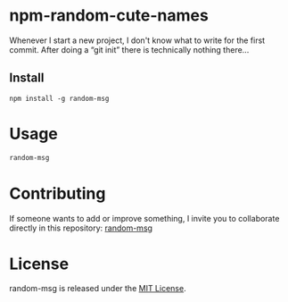 # npm-random-cute-names

Whenever I start a new project, I don't know what to write for the first commit. After doing a “git init” there is technically nothing there...

## Install

```npm
npm install -g random-msg
```

# Usage

```bash
random-msg
```

# Contributing
If someone wants to add or improve something, I invite you to collaborate directly in this repository: [random-msg](https://github.com/platzi/npm-random-msg)

# License
random-msg is released under the [MIT License](https://opensource.org/licenses/MIT).